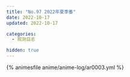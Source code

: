```yaml
---
title: "No.97 2022年夏季番"
date: 2022-10-17
updated: 2022-10-17

categories: 
  - 观测日志

hidden: true
---
```


{% animesfile anime/anime-log/ar0003.yml %}
